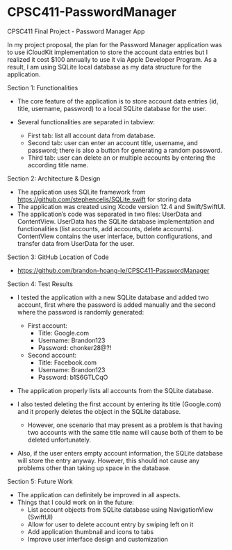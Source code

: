 # CPSC411-PasswordManager

CPSC411 Final Project - Password Manager App


In my project proposal, the plan for the Password Manager application was to use iCloudKit implementation to store the account data entries but I realized it cost $100 annually to use it via Apple Developer Program. As a result, I am using SQLite local database as my data structure for the application.


Section 1: Functionalities
* The core feature of the application is to store account data entries (id, title, username, password) to a local SQLite database for the user.


* Several functionalities are separated in tabview:
   * First tab: list all account data from database.
   * Second tab: user can enter an account title, username, and password; there is also a button for generating a random password.
   * Third tab: user can delete an or multiple accounts by entering the according title name.


Section 2: Architecture & Design
* The application uses SQLite framework from https://github.com/stephencelis/SQLite.swift for storing data
* The application was created using Xcode version 12.4 and Swift/SwiftUI.
* The application’s code was separated in two files: UserData and ContentView. UserData has the SQLite database implementation and functionalities (list accounts, add accounts, delete accounts). ContentView contains the user interface, button configurations, and transfer data from UserData for the user.


Section 3: GitHub Location of Code
* https://github.com/brandon-hoang-le/CPSC411-PasswordManager


Section 4: Test Results
* I tested the application with a new SQLite database and added two account, first where the password is added manually and the second where the password is randomly generated:
   * First account:
      * Title: Google.com
      * Username: Brandon123
      * Password: chonker28@?!
   * Second account:
      * Title: Facebook.com
      * Username: Brandon123
      * Password: b1S6GTLCqO
  

* The application properly lists all accounts from the SQLite database.
* I also tested deleting the first account by entering its title (Google.com) and it properly deletes the object in the SQLite database.
   * However, one scenario that may present as a problem is that having two accounts with the same title name will cause both of them to be deleted unfortunately. 
* Also, if the user enters empty account information, the SQLite database will store the entry anyway. However, this should not cause any problems other than taking up space in the database.


Section 5: Future Work
* The application can definitely be improved in all aspects.
* Things that I could work on in the future:
   * List account objects from SQLite database using NavigationView (SwiftUI)
   * Allow for user to delete account entry by swiping left on it 
   * Add application thumbnail and icons to tabs
   * Improve user interface design and customization




